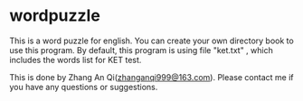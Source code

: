 # wordpuzzle
This is a word puzzle for english. You can create your own directory book to use this program. By default, this program is using file "ket.txt" , which includes the words list for KET test.

This is done by Zhang An Qi(zhanganqi999@163.com). Please contact me if you have any questions or suggestions.